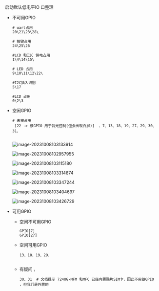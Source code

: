 启动默认低电平IO 口整理

- 不可用GPIO 

  ```shell
  # uart占用
  20\21\23\28\
  
  # 按键占用
  24\25\26
  
  #LCD 和I2C 供电占用
  1\4\14\15\
  
  # LED 占用
  9\10\11\12\22\
  
  #I2C插入识别
  5\17
  
  #LCD 占用
  0\2\3
  ```

- 空闲GPIO 

  ```shell
  # 未被占用
   [22 -> 该GPIO 用于背光控制(但会出现白屏)]  、7、13、18、19、27、29、30、31、
  
  
  ```

  ![image-20231008103133914](%E5%90%AF%E5%8A%A8%E9%BB%98%E8%AE%A4%E4%BD%8E%E7%94%B5%E5%B9%B3IO%20%E5%8F%A3%E6%95%B4%E7%90%86.assets/image-20231008103133914.png)

  ![image-20231008102957955](%E5%90%AF%E5%8A%A8%E9%BB%98%E8%AE%A4%E4%BD%8E%E7%94%B5%E5%B9%B3IO%20%E5%8F%A3%E6%95%B4%E7%90%86.assets/image-20231008102957955.png)

  ![image-20231008103115180](%E5%90%AF%E5%8A%A8%E9%BB%98%E8%AE%A4%E4%BD%8E%E7%94%B5%E5%B9%B3IO%20%E5%8F%A3%E6%95%B4%E7%90%86.assets/image-20231008103115180.png)

  ![image-20231008103314874](%E5%90%AF%E5%8A%A8%E9%BB%98%E8%AE%A4%E4%BD%8E%E7%94%B5%E5%B9%B3IO%20%E5%8F%A3%E6%95%B4%E7%90%86.assets/image-20231008103314874.png)

  ![image-20231008103347244](%E5%90%AF%E5%8A%A8%E9%BB%98%E8%AE%A4%E4%BD%8E%E7%94%B5%E5%B9%B3IO%20%E5%8F%A3%E6%95%B4%E7%90%86.assets/image-20231008103347244.png)

  ![image-20231008103404697](%E5%90%AF%E5%8A%A8%E9%BB%98%E8%AE%A4%E4%BD%8E%E7%94%B5%E5%B9%B3IO%20%E5%8F%A3%E6%95%B4%E7%90%86.assets/image-20231008103404697.png)

  ![image-20231008103426729](%E5%90%AF%E5%8A%A8%E9%BB%98%E8%AE%A4%E4%BD%8E%E7%94%B5%E5%B9%B3IO%20%E5%8F%A3%E6%95%B4%E7%90%86.assets/image-20231008103426729.png)



- 可用GPIO

  - 空闲不可用GPIO 

    ```shell
    GPIO[7]
    GPIO[27]
    ```

  - 空闲可用GPIO

    ```shell
    13、18、19、29、
    
    
    ```

  - 有疑问 ，

    ```shell
    30、31  # 文档提示 724UG-MFM 和MFC 已经内置贴片SIM卡，因此不用做GPIO ，但我们是外置的
    ```

    

  
























